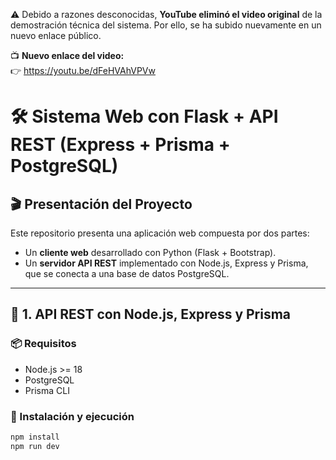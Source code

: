 ⚠️ Debido a razones desconocidas, **YouTube eliminó el video original** de la demostración técnica del sistema. Por ello, se ha subido nuevamente en un nuevo enlace público.

📺 **Nuevo enlace del video:**  
👉 https://youtu.be/dFeHVAhVPVw
# 🛠️ Sistema Web con Flask + API REST (Express + Prisma + PostgreSQL)

## 🎬 Presentación del Proyecto

Este repositorio presenta una aplicación web compuesta por dos partes:

- Un **cliente web** desarrollado con Python (Flask + Bootstrap).
- Un **servidor API REST** implementado con Node.js, Express y Prisma, que se conecta a una base de datos PostgreSQL.
---

## 🚀 1. API REST con Node.js, Express y Prisma

### 📦 Requisitos

- Node.js >= 18
- PostgreSQL
- Prisma CLI

### 🔧 Instalación y ejecución

```bash
npm install
npm run dev
